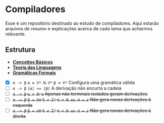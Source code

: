 # Compiladores

Esse é um repositório destinado ao estudo de compiladores. Aqui estarão arquivos de resumo e explicações acerca de cada tema que acharmos relevante.

## **Estrutura**

- [**Conceitos Básicos**](/conceitos-basicos)
- [**Teoria das Linguagens**](/teoria-das-linguagens)
- [**Gramáticas Formais**](/gramaticas-formais)


- [x] `α -> β`  `α ∊ V*.N.V*`  `β ∊ V*` Configura uma gramática válida
- [ ] `α -> β`  `|α| <= |β|` A derivação não encurta a cadeia
- [ ] <del>`α -> β`  `α ∊ N`: `α` Apenas não terminais isolados geram derivações</del>
- [ ] <del>`α -> β`  `β = δπ`  `δ ∊ Σ*`  `π ∊ N ou π = ε` Não gera novas derivações à esquerda</del>
- [ ] <del>`α -> β`  `β = πδ`  `δ ∊ Σ*`  `π ∊ N ou π = ε` Não gera novas derivações à direita</del>
